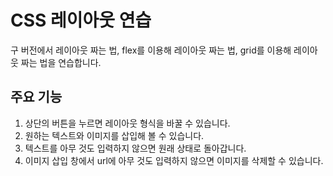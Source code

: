 # CSS 레이아웃 연습

구 버전에서 레이아웃 짜는 법, flex를 이용해 레이아웃 짜는 법, grid를 이용해 레이아웃 짜는 법을 연습합니다.

## 주요 기능

1. 상단의 버튼을 누르면 레이아웃 형식을 바꿀 수 있습니다.
2. 원하는 텍스트와 이미지를 삽입해 볼 수 있습니다.
3. 텍스트를 아무 것도 입력하지 않으면 원래 상태로 돌아갑니다.
4. 이미지 삽입 창에서 url에 아무 것도 입력하지 않으면 이미지를 삭제할 수 있습니다.

